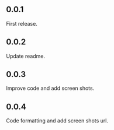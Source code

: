 ## 0.0.1
First release.

## 0.0.2
Update readme.

## 0.0.3
Improve code and add screen shots.

## 0.0.4 
Code formatting and add screen shots url.

